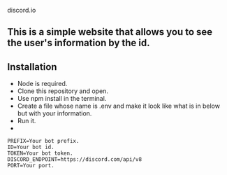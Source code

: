 discord.io
## This is a simple website that allows you to see the user's information by the id.

## Installation
- Node is required.
- Clone this repository and open.
- Use npm install in the terminal.
- Create a file whose name is .env and make it look like what is in below but with your information.
- Run it.
- 
```
PREFIX=Your bot prefix.
ID=Your bot id.
TOKEN=Your bot token.
DISCORD_ENDPOINT=https://discord.com/api/v8
PORT=Your port.
```
